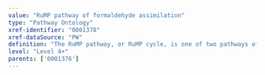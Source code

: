 ```yaml
---
value: "RuMP pathway of formaldehyde assimilation"
type: "Pathway Ontology"
xref-identifier: "0001378"
xref-dataSource: "PW"
definition: "The RuMP pathway, or RuMP cycle, is one of two pathways of formaldehyde assimilation resulting in a three-carbon intermediate."
level: "Level 4+"
parents: ['0001376']
---
```

